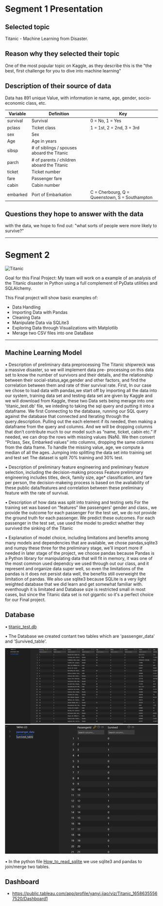 # Segment 1 Presentation  

## Selected topic
Titanic - Machine Learning from Disaster. 

## Reason why they selected their topic
One of the most popular topic on Kaggle, as they describe this is the "the best, first challenge for you to dive into machine learning"

## Description of their source of data
Data has 891 unique Value, with information ie name, age, gender, socio-economic class, etc.

| Variable     | Definition                                 | Key                                            |
| --------     |  ---------                                 | ----------------------------                   |
| survival     | Survival                                   | 0 = No, 1 = Yes                                |
| pclass	   | Ticket class	                            |1 = 1st, 2 = 2nd, 3 = 3rd                       |
| sex	       | Sex                                        |                                                |	
| Age	       | Age in years                               |                                                |	
| sibsp	       | # of siblings / spouses aboard the Titanic	|                                                |
| parch	       | # of parents / children aboard the Titanic	|                                                |
| ticket       | Ticket number	                            |                                                |
| fare         | Passenger fare	                            |                                                |
| cabin        | Cabin number	                            |                                                |
| embarked     | Port of Embarkation	                    | C = Cherbourg, Q = Queenstown, S = Southampton |

## Questions they hope to answer with the data
with the data, we hope to find out:
"what sorts of people were more likely to survive?"

---






# Segment 2

![Titanic](https://cdn.mos.cms.futurecdn.net/X2HayNRX94wPEBtGqg7MJE.jpg "Titanic")

Goal for this Final Project:
My team will work on a example of an analysis of the Titanic disaster in Python using a full complement of PyData utilities and SQLAlchemy.

This Final project will show basic examples of:
* Data Handling
* Importing Data with Pandas
* Cleaning Data
* Manipulate Data via SQLite3
* Exploring Data through Visualizations with Matplotlib
* Merage two CSV files into one DataBase
---

## Machine Learning Model


•	Description of preliminary data preprocessing
The Titanic shipwreck was a massive disaster, so we will implement data pre- processing on this data set to know the number of survivors and their details, and the relationship between their social-status,age,gender and other factors, and find the correlation between them and rate of thier survival rate. 
First, In our case we chose to load data with pandas,we start off by importing all the data into our system, training data set and testing data set are given by Kaggle and we will download from Kaggle, these two Data sets being merage into one 'titanic_test.db' file, we inteding to taking the sql query and putting it into a dataframe. We first Connecting to the database, running our SQL query against the database that connected and Iterating through the query.description.  Pulling out the each element if its needed, then making a dataframe from the query and columns. And we will be dropping columns that don’t contribute much to our model such as “name, ticket, cabin etc.” If needed, we can drop the rows with missing values (NaN). We then convert “Pclass, Sex, Embarked values” into columns, dropping the same columns from the data frame. To handle the missing value, age, we compute a median of all the ages. Jumping into splitting the data set into training set and test set The dataset is split 70% training and 30% test.

•	Description of preliminary feature engineering and preliminary feature selection, including the decision-making process
Feature preliminary engineering includes titles, deck, family size, age* classification, and fare per person, the decision-makeing process is based on the avaliability of these public data/features and correlation between these preliminary feature with the rate of survival. 

•	Description of how data was split into training and testing sets
 For the training set was based on “features” like passengers’ gender and class., we provide the outcome for each passenger
 For the test set, we do not provide the ground truth for each passenger. We predict these outcomes. For each passenger in the test set, use used the model to predict
 whether they survived the sinking of the Titanic
  
•	Explanation of model choice, including limitations and benefits
  among many models and dependencies that are available, we chose pandas,sqlite3 and numpy these three for the preliminary stage, we'll import more if needed in later stage of the project, we choose pandas because Pandas is a Python library for manipulating data that will fit in memory, it was one of the most common used dependcy we used through out our class, and it represent and organize data super well, so even the limitations of the pandas is it does not persist data well, the benefits still overweight the limitation of pandas. We also use sqlite3 because SQLite is a very light weighted database that we did learn and get somewhat familiar with. eventhough it is limitated and Database size is restricted small in most cases, but since the Titanic data set is not gigantic so it's a perfect choice for our Final project.


## Database

• [titanic_test.db](titanic_data/titanic_test.db)

• The Database we created contant two tables which are 'passenger_data'  and 'Survived_table'.

![db](titanic_data/image/db.png "db")
![survived_table](titanic_data/image/survived_table.png "survived_table")



• In the python file  [How_to_read_sqlite](titanic_data/How_to_read_sqlite.ipynb) we use sqlite3 and pandas to join/merge two tables.

## Dashboard
* https://public.tableau.com/app/profile/yanyi.jiao/viz/Titanic_16586355567520/Dashboard1
